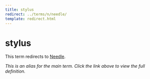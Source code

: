 ```yaml
---
title: stylus
redirect: ../terms/n/needle/
template: redirect.html
---
```


# stylus

This term redirects to [Needle](../terms/n/needle/).

*This is an alias for the main term. Click the link above to view the full definition.*
